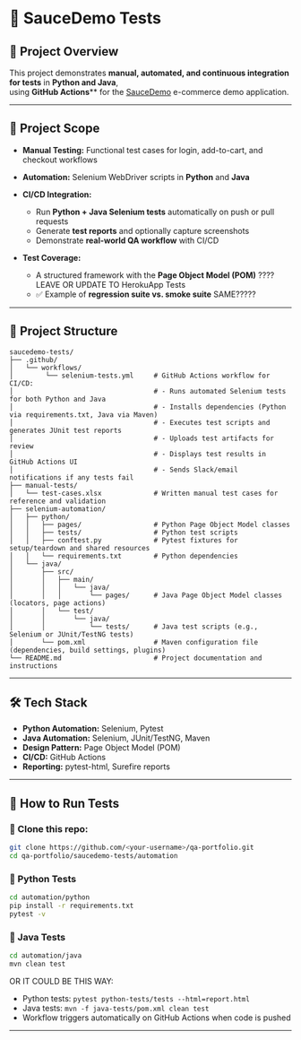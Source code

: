 # 🧪 SauceDemo Tests

## 📌 Project Overview

This project demonstrates **manual, automated, and continuous integration for tests** in **Python and Java**,   
using **GitHub Actions**** for the [SauceDemo](https://www.saucedemo.com/) e-commerce demo application.

---

## 📌 Project Scope

* **Manual Testing:** Functional test cases for login, add-to-cart, and checkout workflows
* **Automation:** Selenium WebDriver scripts in **Python** and **Java**
* **CI/CD Integration:**

    * Run **Python + Java Selenium tests** automatically on push or pull requests
    * Generate **test reports** and optionally capture screenshots
    * Demonstrate **real-world QA workflow** with CI/CD
* **Test Coverage:**

   * A structured framework with the **Page Object Model (POM)** ???? LEAVE OR UPDATE TO HerokuApp Tests
   * ✅ Example of **regression suite vs. smoke suite** SAME?????

---

## 📂 Project Structure

```
saucedemo-tests/
├── .github/
│   └── workflows/
│        └── selenium-tests.yml     # GitHub Actions workflow for CI/CD:
│                                   # - Runs automated Selenium tests for both Python and Java
│                                   # - Installs dependencies (Python via requirements.txt, Java via Maven)
│                                   # - Executes test scripts and generates JUnit test reports
│                                   # - Uploads test artifacts for review
│                                   # - Displays test results in GitHub Actions UI
│                                   # - Sends Slack/email notifications if any tests fail
├── manual-tests/
│   └── test-cases.xlsx             # Written manual test cases for reference and validation
├── selenium-automation/
│   ├── python/
│   │   ├── pages/                  # Python Page Object Model classes
│   │   ├── tests/                  # Python test scripts
│   │   ├── conftest.py             # Pytest fixtures for setup/teardown and shared resources
│   │   └── requirements.txt        # Python dependencies
│   └── java/
│       ├── src/
│       │   ├── main/
│       │   │   └── java/
│       │   │       └── pages/      # Java Page Object Model classes (locators, page actions)
│       │   └── test/
│       │       └── java/
│       │           └── tests/      # Java test scripts (e.g., Selenium or JUnit/TestNG tests)
│       └── pom.xml                 # Maven configuration file (dependencies, build settings, plugins)
└── README.md                       # Project documentation and instructions
```
---

## 🛠 Tech Stack

* **Python Automation:** Selenium, Pytest
* **Java Automation:** Selenium, JUnit/TestNG, Maven
* **Design Pattern:** Page Object Model (POM)
* **CI/CD:** GitHub Actions
* **Reporting:** pytest-html, Surefire reports

---

## 🚀 How to Run Tests

### 🔹 Clone this repo:

   ```bash
   git clone https://github.com/<your-username>/qa-portfolio.git
   cd qa-portfolio/saucedemo-tests/automation
   ```
### 🔹 Python Tests

```bash
cd automation/python
pip install -r requirements.txt
pytest -v
```

### 🔹 Java Tests

```bash
cd automation/java
mvn clean test
```
OR IT COULD BE THIS WAY:
* Python tests: `pytest python-tests/tests --html=report.html`
* Java tests: `mvn -f java-tests/pom.xml clean test`
* Workflow triggers automatically on GitHub Actions when code is pushed
---

